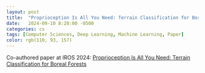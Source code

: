 ```yaml
---
layout: post
title:  "Proprioception Is All You Need: Terrain Classification for Boreal Forests"
date:   2024-09-10 8:20:00 -0500
categories: cs
tags: [Computer Sciences, Deep Learning, Machine Learning, Paper]
color: rgb(110, 93, 157)
---
```


Co-authored paper at IROS 2024: [Proprioception Is All You Need: Terrain Classification for Boreal Forests](https://norlab-ulaval.github.io/BorealTC/)
